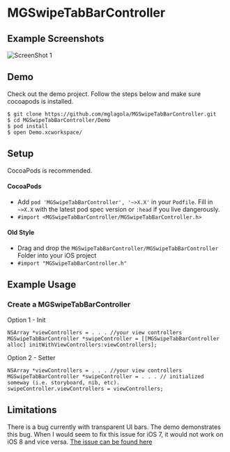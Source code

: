 # MGSwipeTabBarController

## Example Screenshots
![ScreenShot 1](https://raw.githubusercontent.com/mglagola/MGSwipeTabBarController/2.0/Screenshots/screen-combined.png)

## Demo
Check out the demo project. Follow the steps below and make sure cocoapods is installed.
```
$ git clone https://github.com/mglagola/MGSwipeTabBarController.git
$ cd MGSwipeTabBarController/Demo
$ pod install
$ open Demo.xcworkspace/
```


## Setup
CocoaPods is recommended.
#### CocoaPods 
- Add `pod 'MGSwipeTabBarController', '~>X.X'` in your `Podfile`.  Fill in `~>X.X` with the latest pod spec version or `:head` if you live dangerously.
- `#import <MGSwipeTabBarController/MGSwipeTabBarController.h>`

#### Old Style
- Drag and drop the `MGSwipeTabBarController/MGSwipeTabBarController` Folder into your iOS project
- `#import "MGSwipeTabBarController.h"`


## Example Usage

### Create a MGSwipeTabBarController
Option 1 - Init
```objc
NSArray *viewControllers = . . . //your view controllers
MGSwipeTabBarController *swipeController = [[MGSwipeTabBarController alloc] initWithViewControllers:viewControllers]; 
```

Option 2 - Setter
```objc
NSArray *viewControllers = . . . //your view controllers
MGSwipeTabBarController *swipeController = . . . // initialized someway (i.e. storyboard, nib, etc).
swipeController.viewControllers = viewControllers;
```


## Limitations
There is a bug currently with transparent UI bars. The demo demonstrates this bug.  When I would seem to fix this issue for iOS 7, it would not work on iOS 8 and vice versa.
[The issue can be found here](https://github.com/mglagola/MGSwipeTabBarController/issues/8)
